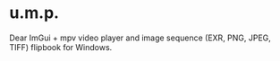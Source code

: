 # u.m.p.
Dear ImGui + mpv video player and image sequence (EXR, PNG, JPEG, TIFF) flipbook for Windows.
